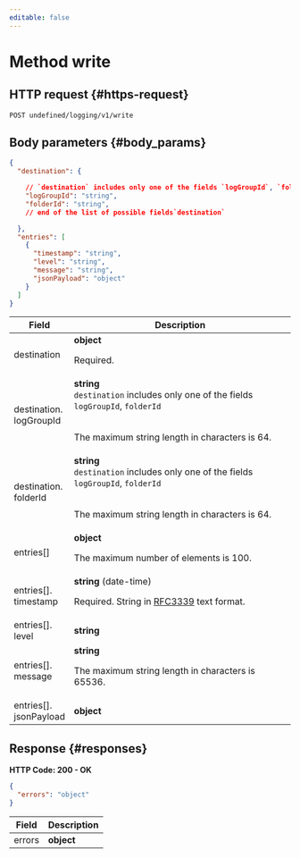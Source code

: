 ```yaml
---
editable: false
---
```


# Method write

 

 
## HTTP request {#https-request}
```
POST undefined/logging/v1/write
```
 
## Body parameters {#body_params}
 
```json 
{
  "destination": {

    // `destination` includes only one of the fields `logGroupId`, `folderId`
    "logGroupId": "string",
    "folderId": "string",
    // end of the list of possible fields`destination`

  },
  "entries": [
    {
      "timestamp": "string",
      "level": "string",
      "message": "string",
      "jsonPayload": "object"
    }
  ]
}
```

 
Field | Description
--- | ---
destination | **object**<br><p>Required.</p> 
destination.<br>logGroupId | **string** <br>`destination` includes only one of the fields `logGroupId`, `folderId`<br><br><p>The maximum string length in characters is 64.</p> 
destination.<br>folderId | **string** <br>`destination` includes only one of the fields `logGroupId`, `folderId`<br><br><p>The maximum string length in characters is 64.</p> 
entries[] | **object**<br><p>The maximum number of elements is 100.</p> 
entries[].<br>timestamp | **string** (date-time)<br><p>Required. String in <a href="https://www.ietf.org/rfc/rfc3339.txt">RFC3339</a> text format.</p> 
entries[].<br>level | **string**<br>
entries[].<br>message | **string**<br><p>The maximum string length in characters is 65536.</p> 
entries[].<br>jsonPayload | **object**<br>
 
## Response {#responses}
**HTTP Code: 200 - OK**

```json 
{
  "errors": "object"
}
```

 
Field | Description
--- | ---
errors | **object**<br>
